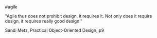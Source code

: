 #agile 

"Agile thus does not prohibit design, it requires it. Not only does it require design, it requires really good design."

Sandi Metz, Practical Object-Oriented Design, p9